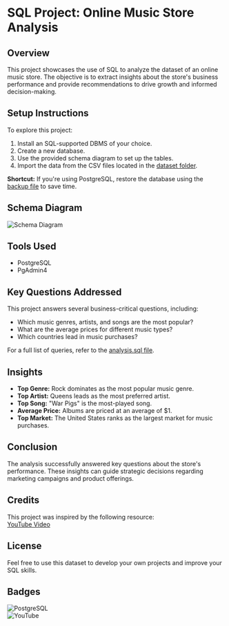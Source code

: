 # SQL Project: Online Music Store Analysis  

## Overview  

This project showcases the use of SQL to analyze the dataset of an online music store. The objective is to extract insights about the store's business performance and provide recommendations to drive growth and informed decision-making.  

## Setup Instructions  

To explore this project:  
1. Install an SQL-supported DBMS of your choice.  
2. Create a new database.  
3. Use the provided schema diagram to set up the tables.  
4. Import the data from the CSV files located in the [dataset folder](https://github.com/avishek09/Music-Store-Analysis/tree/main/dataset).  

**Shortcut:** If you're using PostgreSQL, restore the database using the [backup file](https://github.com/avishek09/Music-Store-Analysis/blob/main/music_store_db_backup) to save time.  

## Schema Diagram  

![Schema Diagram](https://github.com/avishek09/Music-Store-Analysis/assets/75924699/993e1d5d-0ae0-4034-9e20-202a2916c84c)  

## Tools Used  

- PostgreSQL  
- PgAdmin4  

## Key Questions Addressed  

This project answers several business-critical questions, including:  
- Which music genres, artists, and songs are the most popular?  
- What are the average prices for different music types?  
- Which countries lead in music purchases?  

For a full list of queries, refer to the [analysis.sql file](https://github.com/avishek09/Music-Store-Analysis/blob/main/analysis.sql).  

## Insights  

- **Top Genre:** Rock dominates as the most popular music genre.  
- **Top Artist:** Queens leads as the most preferred artist.  
- **Top Song:** "War Pigs" is the most-played song.  
- **Average Price:** Albums are priced at an average of $1.  
- **Top Market:** The United States ranks as the largest market for music purchases.  

## Conclusion  

The analysis successfully answered key questions about the store's performance. These insights can guide strategic decisions regarding marketing campaigns and product offerings.  

## Credits  

This project was inspired by the following resource:  
[YouTube Video](https://youtu.be/VFIuIjswMKM)  

## License  

Feel free to use this dataset to develop your own projects and improve your SQL skills.  

## Badges  

![PostgreSQL](https://img.shields.io/badge/PostgreSQL-316192?style=for-the-badge&logo=postgresql&logoColor=white)  
![YouTube](https://img.shields.io/badge/YouTube-%23FF0000.svg?style=for-the-badge&logo=YouTube&logoColor=white)  
